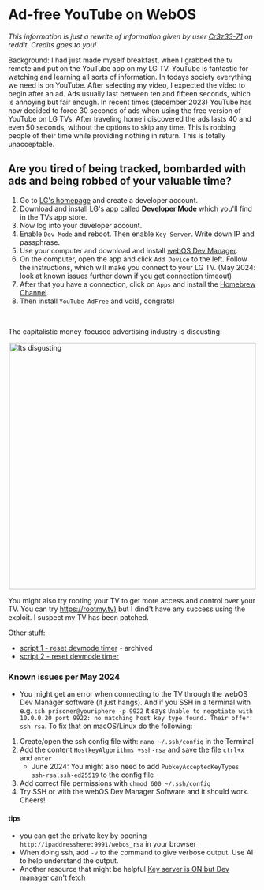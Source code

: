 # Ad-free YouTube on WebOS
_This information is just a rewrite of information given by user [Cr3z33-71](https://www.reddit.com/r/LGOLED/comments/wzs6hg/adfree_youtube_webos_app/) on reddit. Credits goes to you!_

Background: I had just made myself breakfast, when I grabbed the tv remote and put on the YouTube app on my LG TV. YouTube is fantastic for watching and learning all sorts of information. In todays society everything we need is on YouTube. After selecting my video, I expected the video to begin after an ad. Ads usually last between ten and fifteen seconds, which is annoying but fair enough. In recent times (december 2023) YouTube has now decided to force 30 seconds of ads when using the free version of YouTube on LG TVs. After traveling home i discovered the ads lasts 40 and even 50 seconds, without the options to skip any time. This is robbing people of their time while providing nothing in return. This is totally unacceptable.


## Are you tired of being tracked, bombarded with ads and being robbed of your valuable time?

1. Go to [LG's homepage](https://us.lgaccount.com/login/sign_in) and create a developer account.
2. Download and install LG's app called **Developer Mode** which you'll find in the TVs app store.
3. Now log into your developer account.
4. Enable `Dev Mode` and reboot. Then enable `Key Server`. Write down IP and passphrase.
5. Use your computer and download and install [webOS Dev Manager](https://github.com/webosbrew/dev-manager-desktop).
6. On the computer, open the app and click `Add Device` to the left. Follow the instructions, which will make you connect to your LG TV. (May 2024: look at known issues further down if you get connection timeout)
7. After that you have a connection, click on `Apps` and install the [Homebrew Channel](https://github.com/webosbrew/webos-homebrew-channel).
8. Then install `YouTube AdFree` and voilá, congrats!

<br>

The capitalistic money-focused advertising industry is discusting:
<p>
  <img src="https://preview.redd.it/mvemxjb7nm861.jpg?width=1080&crop=smart&auto=webp&s=39e1581c42d32eb1ddbb27011194dd1de470cbd4" alt="Its disgusting" width="500" style="display:block; margin:auto;">
</p>

You might also try rooting your TV to get more access and control over your TV. You can try [https://rootmy.tv)](https://rootmy.tv) but I dind't have any success using the exploit. I suspect my TV has been patched.

Other stuff:
- [script 1 - reset devmode timer](https://github.com/webosbrew/dev-goodies) - archived
- [script 2 - reset devmode timer](https://github.com/webosbrew/dev-utils/blob/main/scripts/devmode-reset.sh)

### Known issues per May 2024
- You might get an error when connecting to the TV through the webOS Dev Manager software (it just hangs). And if you SSH in a terminal with e.g. `ssh prisoner@youriphere -p 9922` it says `Unable to negotiate with 10.0.0.20 port 9922: no matching host key type found. Their offer: ssh-rsa`. To fix that on macOS/Linux do the following:
1. Create/open the ssh config file with: `nano ~/.ssh/config` in the Terminal
2. Add the content `HostkeyAlgorithms +ssh-rsa` and save the file `ctrl+x` and `enter`
    - June 2024: You might also need to add `PubkeyAcceptedKeyTypes ssh-rsa,ssh-ed25519` to the config file
3. Add correct file permissions with `chmod 600 ~/.ssh/config`
4. Try SSH or with the webOS Dev Manager Software and it should work. Cheers!

#### tips
- you can get the private key by opening `http://ipaddresshere:9991/webos_rsa` in your browser
- When doing ssh, add `-v` to the command to give verbose output. Use AI to help understand the output.
- Another resource that might be helpful [Key server is ON but Dev manager can't fetch](https://github.com/webosbrew/dev-manager-desktop/issues/165)
